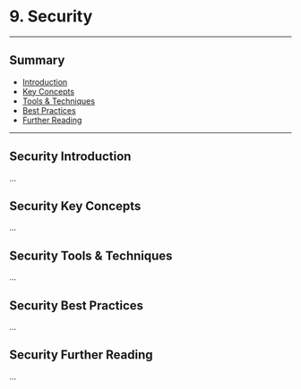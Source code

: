 # 9. Security
---
## Summary
- [Introduction](#security-introduction)
- [Key Concepts](#security-key-concepts)
- [Tools & Techniques](#security-tools-techniques)
- [Best Practices](#security-best-practices)
- [Further Reading](#security-further-reading)
---

## Security Introduction

...

## Security Key Concepts

...

## Security Tools & Techniques

...

## Security Best Practices

...

## Security Further Reading

...
